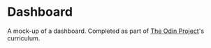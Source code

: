 # Dashboard

A mock-up of a dashboard. Completed as part of [The Odin Project](https://www.theodinproject.com/)'s curriculum.
